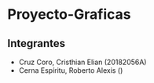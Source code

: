 # Proyecto-Graficas

Integrantes
------

* Cruz Coro, Cristhian Elian (20182056A)
* Cerna Espíritu, Roberto Alexis ()